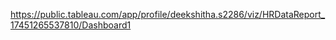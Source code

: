 https://public.tableau.com/app/profile/deekshitha.s2286/viz/HRDataReport_17451265537810/Dashboard1 
